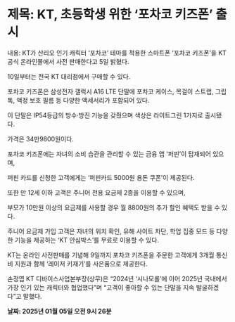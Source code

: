 # **제목: KT, 초등학생 위한 ‘포차코 키즈폰’ 출시**

  내용: KT가 산리오 인기 캐릭터 ‘포차코’ 테마를 적용한 스마트폰 ‘포차코 키즈폰’을 KT 공식 온라인몰에서 사전 판매한다고 5일 밝혔다. 

10일부터는 전국 KT 대리점에서 구매할 수 있다. 

포차코 키즈폰은 삼성전자 갤럭시 A16 LTE 단말에 포차코 케이스, 목걸이 스트랩, 그립톡, 액정 보호 필름 등 다양한 액세서리가 포함되어 있다. 

이 단말은 IP54등급의 방수·방진 기능을 갖췄으며 색상은 라이트그린 1가지로 출시됐다. 

가격은 34만9800원이다. 

포차코 키즈폰에는 자녀의 소비 습관을 관리할 수 있는 금융 앱 ‘퍼핀’이 탑재되어 있으며, 

퍼핀 카드를 신청한 고객에게는 ‘퍼핀카드 5000원 용돈 쿠폰’이 제공된다. 

또한 만 12세 이하 고객은 주니어 전용 요금제 2종을 이용할 수 있으며, 

부모가 10만원 이상의 요금제를 사용할 경우 월 8800원의 추가 할인 혜택도 받을 수 있다. 

주니어 요금제 가입 고객은 자녀의 위치 확인, 유해 사이트 차단, 학업 집중 모드 등 다양한 기능을 제공하는 ‘KT 안심박스’를 무료로 이용할 수 있다. 

KT는 온라인 사전판매를 기념해 9일까지 포차코 키즈폰을 주문한 고객에게 3개월 통신비 지원과 함께 ‘레이저 키재기’를 사은품으로 제공한다. 

손정엽 KT 디바이스사업본부장(상무)은 “2024년 ‘시나모롤’에 이어 2025년 국내에서 가장 인기 있는 캐릭터와 협업했다”며 “고객이 좋아할 수 있는 단말을 지속 발굴하겠다”고 말했다.

  **날짜: 2025년 01월 05일 오전 9시 26분**